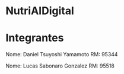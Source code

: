 # NutriAIDigital
# Integrantes
Nome: Daniel Tsuyoshi Yamamoto RM: 95344

Nome: Lucas Sabonaro Gonzalez RM: 95518
